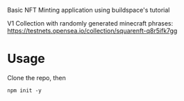 Basic NFT Minting application using buildspace's tutorial

V1 Collection with randomly generated minecraft phrases: https://testnets.opensea.io/collection/squarenft-q8r5ifk7gg

# Usage
Clone the repo, then
```console
npm init -y
```
